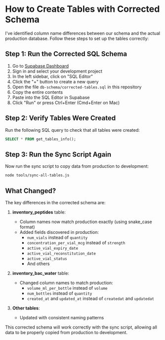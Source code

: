 # How to Create Tables with Corrected Schema

I've identified column name differences between our schema and the actual production database. Follow these steps to set up the tables correctly:

## Step 1: Run the Corrected SQL Schema

1. Go to [Supabase Dashboard](https://app.supabase.com/)
2. Sign in and select your development project
3. In the left sidebar, click on "SQL Editor"
4. Click the "+" button to create a new query
5. Open the file `db-schema/corrected-tables.sql` in this repository
6. Copy the entire contents
7. Paste into the SQL Editor in Supabase
8. Click "Run" or press Ctrl+Enter (Cmd+Enter on Mac)

## Step 2: Verify Tables Were Created

Run the following SQL query to check that all tables were created:

```sql
SELECT * FROM get_tables_info();
```

## Step 3: Run the Sync Script Again

Now run the sync script to copy data from production to development:

```bash
node tools/sync-all-tables.js
```

## What Changed?

The key differences in the corrected schema are:

1. **inventory_peptides** table:
   - Column names now match production exactly (using snake_case format)
   - Added fields discovered in production:
     - `num_vials` instead of `quantity`
     - `concentration_per_vial_mcg` instead of `strength`
     - `active_vial_expiry_date`
     - `active_vial_reconstitution_date`
     - `active_vial_status`
     - And others

2. **inventory_bac_water** table:
   - Changed column names to match production:
     - `volume_ml_per_bottle` instead of `volume`
     - `num_bottles` instead of `quantity`
     - `created_at` and `updated_at` instead of `createdat` and `updatedat`

3. **Other tables**:
   - Updated with consistent naming patterns

This corrected schema will work correctly with the sync script, allowing all data to be properly copied from production to development.